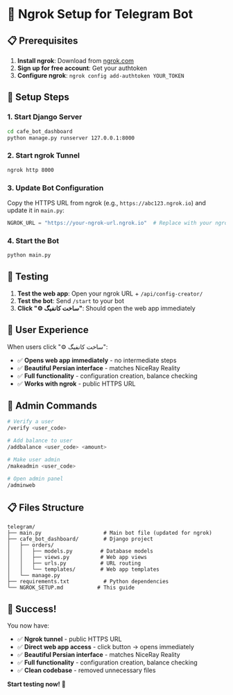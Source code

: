 # 🚀 Ngrok Setup for Telegram Bot

## **📋 Prerequisites**

1. **Install ngrok**: Download from [ngrok.com](https://ngrok.com)
2. **Sign up for free account**: Get your authtoken
3. **Configure ngrok**: `ngrok config add-authtoken YOUR_TOKEN`

## **🔧 Setup Steps**

### **1. Start Django Server**

```bash
cd cafe_bot_dashboard
python manage.py runserver 127.0.0.1:8000
```

### **2. Start ngrok Tunnel**

```bash
ngrok http 8000
```

### **3. Update Bot Configuration**

Copy the HTTPS URL from ngrok (e.g., `https://abc123.ngrok.io`) and update it in `main.py`:

```python
NGROK_URL = "https://your-ngrok-url.ngrok.io"  # Replace with your ngrok URL
```

### **4. Start the Bot**

```bash
python main.py
```

## **🧪 Testing**

1. **Test the web app**: Open your ngrok URL + `/api/config-creator/`
2. **Test the bot**: Send `/start` to your bot
3. **Click "⚙️ ساخت کانفیگ"**: Should open the web app immediately

## **📱 User Experience**

When users click "⚙️ ساخت کانفیگ":

- ✅ **Opens web app immediately** - no intermediate steps
- ✅ **Beautiful Persian interface** - matches NiceRay Reality
- ✅ **Full functionality** - configuration creation, balance checking
- ✅ **Works with ngrok** - public HTTPS URL

## **🔧 Admin Commands**

```bash
# Verify a user
/verify <user_code>

# Add balance to user
/addbalance <user_code> <amount>

# Make user admin
/makeadmin <user_code>

# Open admin panel
/adminweb
```

## **📋 Files Structure**

```
telegram/
├── main.py                    # Main bot file (updated for ngrok)
├── cafe_bot_dashboard/        # Django project
│   ├── orders/
│   │   ├── models.py         # Database models
│   │   ├── views.py          # Web app views
│   │   ├── urls.py           # URL routing
│   │   └── templates/        # Web app templates
│   └── manage.py
├── requirements.txt           # Python dependencies
└── NGROK_SETUP.md           # This guide
```

## **🎉 Success!**

You now have:

- ✅ **Ngrok tunnel** - public HTTPS URL
- ✅ **Direct web app access** - click button → opens immediately
- ✅ **Beautiful Persian interface** - matches NiceRay Reality
- ✅ **Full functionality** - configuration creation, balance checking
- ✅ **Clean codebase** - removed unnecessary files

**Start testing now!** 🚀
